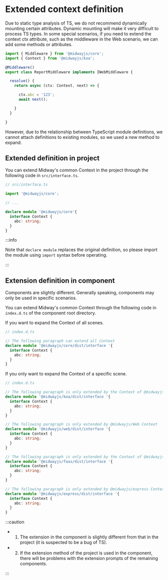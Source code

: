 # Extended context definition

Due to static type analysis of TS, we do not recommend dynamically mounting certain attributes. Dynamic mounting will make it very difficult to process TS types. In some special scenarios, if you need to extend the context ctx attribute, such as the middleware in the Web scenario, we can add some methods or attributes.

```typescript
import { Middleware } from '@midwayjs/core';
import { Context } from '@midwayjs/koa';

@Middleware()
export class ReportMiddleware implements IWebMiddleware {

  resolve() {
    return async (ctx: Context, next) => {

      ctx.abc = '123';
      await next();

    }
  }

}
```

However, due to the relationship between TypeScript module definitions, we cannot attach definitions to existing modules, so we used a new method to expand.




## Extended definition in project


You can extend Midway's common Context in the project through the following code in `src/interface.ts`.

```typescript
// src/interface.ts

import '@midwayjs/core';

// ...

declare module '@midwayjs/core'{
  interface Context {
    abc: string;
  }
}
```

:::info

Note that `declare module` replaces the original definition, so please import the module using `import` syntax before operating.

:::



## Extension definition in component

Components are slightly different. Generally speaking, components may only be used in specific scenarios.

You can extend Midway's common Context through the following code in `index.d.ts` of the component root directory.

If you want to expand the Context of all scenes.

```typescript
// index.d.ts

// The following paragraph can extend all Context
declare module '@midwayjs/core/dist/interface '{
  interface Context {
    abc: string;
  }
}
```

If you only want to expand the Context of a specific scene.

```typescript
// index.d.ts

// The following paragraph is only extended by the Context of @midwayjs/koa
declare module '@midwayjs/koa/dist/interface '{
  interface Context {
    abc: string;
  }
}

// The following paragraph is only extended by @midwayjs/Web Context
declare module '@midwayjs/web/dist/interface '{
  interface Context {
    abc: string;
  }
}

// The following paragraph is only extended by the Context of @midwayjs/faas
declare module '@midwayjs/faas/dist/interface '{
  interface Context {
    abc: string;
  }
}

// The following paragraph is only extended by @midwayjs/express Context
declare module '@midwayjs/express/dist/interface '{
  interface Context {
    abc: string;
  }
}

```

:::caution
- 1. The extension in the component is slightly different from that in the project (it is suspected to be a bug of TS).
- 2. If the extension method of the project is used in the component, there will be problems with the extension prompts of the remaining components.

:::
